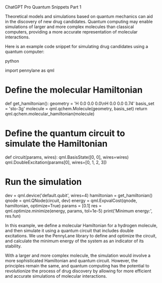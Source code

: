 ChatGPT Pro Quantum Snippets Part 1

Theoretical models and simulations based on quantum mechanics can aid in the discovery of new drug candidates. Quantum computing may enable simulations of larger and more complex molecules than classical computers, providing a more accurate representation of molecular interactions.

Here is an example code snippet for simulating drug candidates using a quantum computer:

python

import pennylane as qml

# Define the molecular Hamiltonian
def get_hamiltonian():
    geometry = 'H 0.0 0.0 0.0\nH 0.0 0.0 0.74'
    basis_set = 'sto-3g'
    molecule = qml.qchem.Molecule(geometry, basis_set)
    return qml.qchem.molecular_hamiltonian(molecule)

# Define the quantum circuit to simulate the Hamiltonian
def circuit(params, wires):
    qml.BasisState([0, 0], wires=wires)
    qml.DoubleExcitation(params[0], wires=[0, 1, 2, 3])

# Run the simulation
dev = qml.device('default.qubit', wires=4)
hamiltonian = get_hamiltonian()
qnode = qml.QNode(circuit, dev)
energy = qml.ExpvalCost(qnode, hamiltonian, optimize=True)
params = [0.1]
res = qml.optimize.minimize(energy, params, tol=1e-5)
print('Minimum energy:', res.fun)

In this example, we define a molecular Hamiltonian for a hydrogen molecule, and then simulate it using a quantum circuit that includes double excitations. We use the PennyLane library to define and optimize the circuit, and calculate the minimum energy of the system as an indicator of its stability.

With a larger and more complex molecule, the simulation would involve a more sophisticated Hamiltonian and quantum circuit. However, the principles remain the same, and quantum computing has the potential to revolutionize the process of drug discovery by allowing for more efficient and accurate simulations of molecular interactions.
